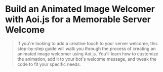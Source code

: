 # Build an Animated Image Welcomer with Aoi.js for a Memorable Server Welcome

>If you're looking to add a creative touch to your server welcome, this step-by-step guide will walk you through the process of creating an animated image welcomer using Aoi.js. You'll learn how to customize the animation, add it to your bot's welcome message, and tweak the code to fit your specific needs.